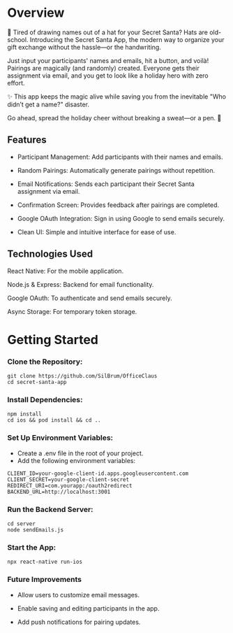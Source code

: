 # Overview

🎅 Tired of drawing names out of a hat for your Secret Santa? Hats are old-school. Introducing the Secret Santa App, the modern way to organize your gift exchange without the hassle—or the handwriting.

Just input your participants' names and emails, hit a button, and voilà! Pairings are magically (and randomly) created. Everyone gets their assignment via email, and you get to look like a holiday hero with zero effort.

✨ This app keeps the magic alive while saving you from the inevitable "Who didn’t get a name?" disaster.

Go ahead, spread the holiday cheer without breaking a sweat—or a pen. 🎁

## Features
* Participant Management: Add participants with their names and emails.

* Random Pairings: Automatically generate pairings without repetition.

* Email Notifications: Sends each participant their Secret Santa assignment via email.

* Confirmation Screen: Provides feedback after pairings are completed.

* Google OAuth Integration: Sign in using Google to send emails securely.

* Clean UI: Simple and intuitive interface for ease of use.

## Technologies Used
React Native: For the mobile application.

Node.js & Express: Backend for email functionality.

Google OAuth: To authenticate and send emails securely.

Async Storage: For temporary token storage.

# Getting Started

### Clone the Repository:
```
git clone https://github.com/SilBrum/OfficeClaus
cd secret-santa-app

```

### Install Dependencies:

```
npm install
cd ios && pod install && cd ..
```

### Set Up Environment Variables:
* Create a .env file in the root of your project.
* Add the following environment variables:

```
CLIENT_ID=your-google-client-id.apps.googleusercontent.com
CLIENT_SECRET=your-google-client-secret
REDIRECT_URI=com.yourapp:/oauth2redirect
BACKEND_URL=http://localhost:3001

```

### Run the Backend Server:

```
cd server
node sendEmails.js
```

### Start the App:
```
npx react-native run-ios
```

### Future Improvements
* Allow users to customize email messages.

* Enable saving and editing participants in the app.

* Add push notifications for pairing updates.
